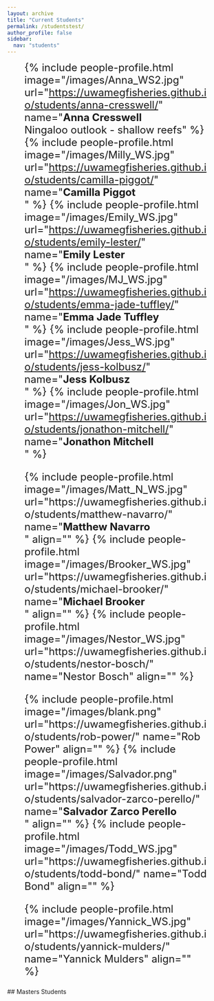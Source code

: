 ```yaml
---
layout: archive
title: "Current Students"
permalink: /studentstest/
author_profile: false
sidebar:
  nav: "students"
---
```

<font size="5"><figure class="third">{% include people-profile.html image="/images/Anna_WS2.jpg" url="https://uwamegfisheries.github.io/students/anna-cresswell/" name="<b>Anna Cresswell</b><br />Ningaloo outlook - shallow reefs" %}
	{% include people-profile.html image="/images/Milly_WS.jpg" url="https://uwamegfisheries.github.io/students/camilla-piggot/" name="<b>Camilla Piggot</b><br />" %}
	{% include people-profile.html image="/images/Emily_WS.jpg" url="https://uwamegfisheries.github.io/students/emily-lester/" name="<b>Emily Lester</b><br />" %}
	{% include people-profile.html image="/images/MJ_WS.jpg" url="https://uwamegfisheries.github.io/students/emma-jade-tuffley/" name="<b>Emma Jade Tuffley</b><br />" %}
	{% include people-profile.html image="/images/Jess_WS.jpg" url="https://uwamegfisheries.github.io/students/jess-kolbusz/" name="<b>Jess Kolbusz</b><br />" %}
	{% include people-profile.html image="/images/Jon_WS.jpg" url="https://uwamegfisheries.github.io/students/jonathon-mitchell/" name="<b>Jonathon Mitchell</b><br />" %}
</figure>
<figure class="third">
	{% include people-profile.html image="/images/Matt_N_WS.jpg" url="https://uwamegfisheries.github.io/students/matthew-navarro/" name="<b>Matthew Navarro</b><br />" align="" %}
	{% include people-profile.html image="/images/Brooker_WS.jpg" url="https://uwamegfisheries.github.io/students/michael-brooker/" name="<b>Michael Brooker</b><br />" align="" %}
	{% include people-profile.html image="/images/Nestor_WS.jpg" url="https://uwamegfisheries.github.io/students/nestor-bosch/" name="Nestor Bosch" align="" %}
</figure>
<figure class="third">
	{% include people-profile.html image="/images/blank.png" url="https://uwamegfisheries.github.io/students/rob-power/" name="Rob Power" align="" %}
	{% include people-profile.html image="/images/Salvador.png" url="https://uwamegfisheries.github.io/students/salvador-zarco-perello/" name="<b>Salvador Zarco Perello</b><br />" align="" %}
	{% include people-profile.html image="/images/Todd_WS.jpg" url="https://uwamegfisheries.github.io/students/todd-bond/" name="Todd Bond" align="" %}
</figure>
<figure class="third">
	{% include people-profile.html image="/images/Yannick_WS.jpg" url="https://uwamegfisheries.github.io/students/yannick-mulders/" name="Yannick Mulders" align="" %}
</figure>
</font>
## Masters Students

